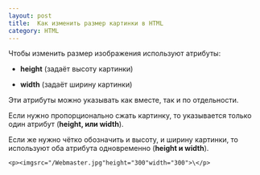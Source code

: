 ```yaml
---
layout: post
title:  Как изменить размер картинки в HTML
category: HTML
---
```


Чтобы изменить размер изображения используют атрибуты:

 - **height** (задаёт высоту картинки)
 
 - **width** (задаёт ширину картинки)

 Эти атрибуты можно указывать как вместе, так и по отдельности.
 
Если нужно пропорционально сжать картинку, то указывается только один атрибут (**height, или width**). 

Если же нужно чётко обозначить и высоту, и ширину картинки, то используют оба атрибута одновременно (**height и width**).

    <p><imgsrc="/Webmaster.jpg"height="300"width="300">\</p>
